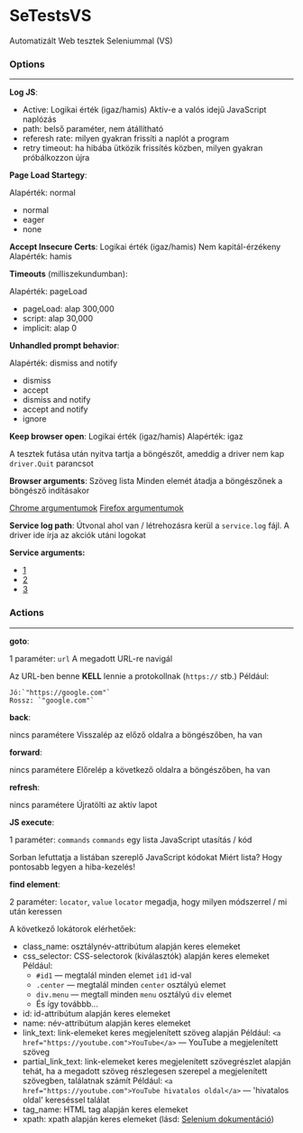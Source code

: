 # SeTestsVS

Automatizált Web tesztek Seleniummal (VS)

### Options

---

**Log JS**:

* Active:
  Logikai érték (igaz/hamis)
  Aktív-e a valós idejű JavaScript naplózás
* path:
  belső paraméter, nem átállítható
* referesh rate:
  milyen gyakran frissíti a naplót a program
* retry timeout:
  ha hibába ütközik frissítés közben, milyen gyakran próbálkozzon újra

**Page Load Startegy**:

Alapérték: normal

* normal
* eager
* none

**Accept Insecure Certs**:
Logikai érték  (igaz/hamis)
Nem kapitál-érzékeny
Alapérték: hamis

**Timeouts** (milliszekundumban):

Alapérték: pageLoad

* pageLoad: alap 300,000
* script: alap 30,000
* implicit: alap 0

**Unhandled prompt behavior**:

Alapérték: dismiss and notify

* dismiss
* accept
* dismiss and notify
* accept and notify
* ignore

**Keep browser open**:
Logikai érték  (igaz/hamis)
Alapérték: igaz

A tesztek futása után nyitva tartja a böngészőt, ameddig a driver nem kap `driver.Quit` parancsot

**Browser arguments**:
Szöveg lista
Minden elemét átadja a böngészőnek a böngésző indításakor

[Chrome argumentumok](https://peter.sh/experiments/chromium-command-line-switches/)
[Firefox argumentumok](https://wiki.mozilla.org/Firefox/CommandLineOptions)

**Service log path**:
Útvonal ahol van / létrehozásra kerül a `service.log` fájl.
A driver ide írja az akciók utáni logokat

**Service arguments:**

* [1](https://gist.github.com/ntamvl/4f93bbb7c9b4829c601104a2d2f91fe5)
* [2](https://www.selenium.dev/documentation/webdriver/drivers/service/)
* [3](https://www.selenium.dev/documentation/webdriver/browsers/chrome/#service)

### Actions

---

**goto**:

1 paraméter: `url`
A megadott URL-re navigál

Az URL-ben benne **KELL** lennie a protokollnak (`https://` stb.)
Például:

    Jó:`"https://google.com"`
    Rossz: `"google.com"`

**back**:

nincs paramétere
Visszalép az előző oldalra a böngészőben, ha van

**forward**:

nincs paramétere
Előrelép a következő oldalra a böngészőben, ha van

**refresh**:

nincs paramétere
Újratölti az aktív lapot	

**JS execute**:

1 paraméter: `commands`
`commands` egy lista JavaScript utasítás / kód

Sorban lefuttatja a listában szereplő JavaScript kódokat
Miért lista? Hogy pontosabb legyen a hiba-kezelés!

**find element**:

2 paraméter: `locator`, `value`
`locator` megadja, hogy milyen módszerrel / mi után keressen

A következő lokátorok elérhetőek:

* class_name: osztálynév-attribútum alapján keres elemeket
* css_selector: CSS-selectorok (kiválasztók) alapján keres elemeket
  Például:
  * `#id1` — megtalál minden elemet `id1` id-val
  * `.center` — megtalál minden `center` osztályú elemet
  * `div.menu` — megtall minden `menu` osztályú `div` elemet
  * És így továbbb...
* id: id-attribútum alapján keres elemeket
* name: név-attribútum alapján keres elemeket
* link_text: link-elemeket keres megjelenített szöveg alapján
  Például: `<a href="https://youtube.com">YouTube</a>` — YouTube a megjelenített szöveg
* partial_link_text: link-elemeket keres megjelenített szövegrészlet alapján
  tehát, ha a megadott szöveg részlegesen szerepel a megjelenített szövegben, találatnak számít
  Például: `<a href="https://youtube.com">YouTube hivatalos oldal</a>` — 'hivatalos oldal' kereséssel találat
* tag_name: HTML tag alapján keres elemeket
* xpath: xpath alapján keres elemeket (lásd: [Selenium dokumentáció](https://www.selenium.dev/documentation/webdriver/elements/locators/#xpath))
